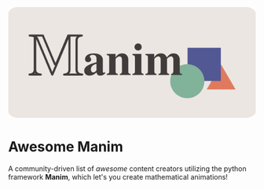 ![Manim Community Banner](https://raw.githubusercontent.com/ManimCommunity/manim/main/logo/cropped.png)

# Awesome Manim
A community-driven list of *awesome* content creators utilizing the python framework **Manim**, which let's you create mathematical animations!
